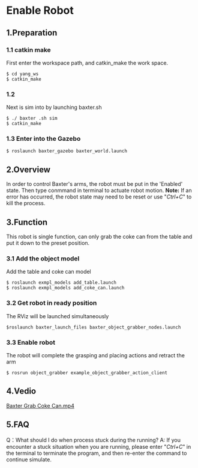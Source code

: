 ﻿
# Enable Robot
## 1.Preparation
### 1.1 catkin make
First enter the workspace path, and catkin_make the work space.
```
$ cd yang_ws
$ catkin_make
```
### 1.2 
Next is sim into by launching baxter.sh
```
$ ./ baxter .sh sim
$ catkin_make
```
### 1.3 Enter into the Gazebo
```
$ roslaunch baxter_gazebo baxter_world.launch
```
## 2.Overview

In order to control Baxter's arms, the robot must be put in the 'Enabled' state. Then type conmmand in terminal to actuate robot motion.
**Note:** If an error has occurred, the robot state may need to be reset or use "*Ctrl+C*" to kill the process.

## 3.Function
This robot is single function,  can only grab the coke can from the table and put it down to the preset position.
### 3.1 Add the object model
Add the table and coke can model
```
$ roslaunch exmpl_models add_table.launch
$ roslaunch exmpl_models add_coke_can.launch
```
### 3.2 Get robot in ready position
The RViz will be launched simultaneously
```
$roslaunch baxter_launch_files baxter_object_grabber_nodes.launch
```
### 3.3 Enable robot 
 The robot will complete the grasping and placing actions and retract the arm
```
$ rosrun object_grabber example_object_grabber_action_client
```
## 4.Vedio


[Baxter Grab Coke Can.mp4](https://youtu.be/9E9d6SKMnt4)
## 5.FAQ
Q：What should I do when process stuck during the running?
A: If you encounter a stuck situation when you are running, please enter "*Ctrl+C*" in the terminal to terminate the program, and then re-enter the command to continue simulate.
